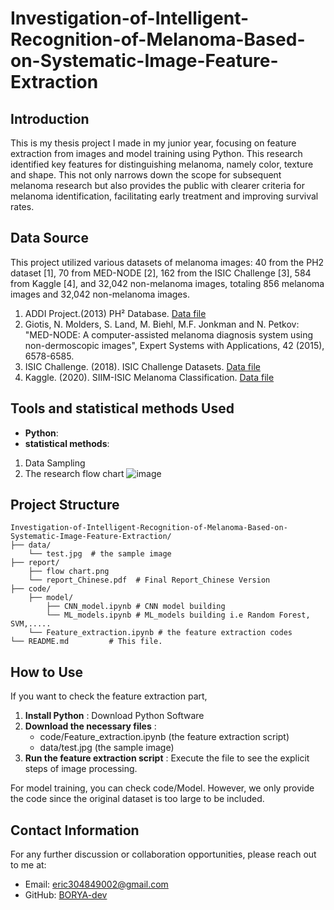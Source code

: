# Investigation-of-Intelligent-Recognition-of-Melanoma-Based-on-Systematic-Image-Feature-Extraction

## Introduction 
This is my thesis project I made in my junior year, focusing on feature extraction from images and model training using Python. This research identified key features for distinguishing melanoma, namely color, texture and shape. This not only narrows down the scope for subsequent melanoma research but also provides the public with clearer criteria for melanoma identification, facilitating early treatment and improving survival rates.

## Data Source 
This project utilized various datasets of melanoma images: 40 from the PH2 dataset [1], 70 from MED-NODE [2], 162 from the ISIC Challenge [3], 584 from Kaggle [4], and 32,042 non-melanoma images, totaling 856 melanoma images and 32,042 non-melanoma images. 

1. ADDI Project.(2013) PH² Database. [Data file](https://www.fc.up.pt/addi/ph2%20database.html)
2. Giotis, N. Molders, S. Land, M. Biehl, M.F. Jonkman and N. Petkov: "MED-NODE: A computer-assisted melanoma diagnosis system using non-dermoscopic images", Expert Systems with Applications, 42 (2015), 6578-6585.
3. ISIC Challenge. (2018). ISIC Challenge Datasets. [Data file](https://challenge.isic-archive.com/data/#2018)
4. Kaggle. (2020). SIIM-ISIC Melanoma Classification. [Data file](https://www.kaggle.com/competitions/siim-isic-melanoma-classification/data)

## Tools and statistical methods Used
- **Python**:
- **statistical methods**:
1. Data Sampling 
2. The research flow chart 
![image](https://github.com/BORYA-dev/Investigation-of-Intelligent-Recognition-of-Melanoma-Based-on-Systematic-Image-Feature-Extraction/blob/main/report/flow%20chart.png)

## Project Structure
```plaintext
Investigation-of-Intelligent-Recognition-of-Melanoma-Based-on-Systematic-Image-Feature-Extraction/
├── data/
    └── test.jpg  # the sample image
├── report/
    ├── flow chart.png  
    └── report_Chinese.pdf  # Final Report_Chinese Version    
├── code/ 
    ├── model/ 
        ├── CNN_model.ipynb # CNN model building
        └── ML_models.ipynb # ML_models building i.e Random Forest, SVM,..... 
    └── Feature_extraction.ipynb # the feature extraction codes
└── README.md         # This file.
```
## How to Use
If you want to check the feature extraction part, 

1. **Install Python** : Download Python Software 
2. **Download the necessary files** : 
    - code/Feature_extraction.ipynb (the feature extraction script)
    - data/test.jpg (the sample image)
3. **Run the feature extraction script** : Execute the file to see the explicit steps of image processing. 

For model training, you can check code/Model. However, we only provide the code since the original dataset is too large to be included. 


## Contact Information
For any further discussion or collaboration opportunities, please reach out to me at:
- Email: [eric304849002@gmail.com](mailto:eric304849002@gmail.com)
- GitHub: [BORYA-dev](https://github.com/BORYA-dev)
